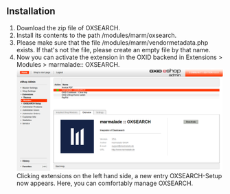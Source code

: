 ## Installation ##

1. Download the zip file of OXSEARCH.  
2. Install its contents to the path <ShopRoot>/modules/marm/oxsearch.  
3. Please make sure that the file <ShopRoot>/modules/marm/vendormetadata.php exists. If that's not the file, please create an empty file by that name.  
4. Now you can activate the extension in the OXID backend in Extensions > Modules > marmalade:: OXSEARCH.  
![Activate OXSEARCH](img/oxid_oxsearch_activate.png)  
Clicking extensions on the left hand side, a new entry OXSEARCH-Setup now appears. Here, you can comfortably manage OXSEARCH.
